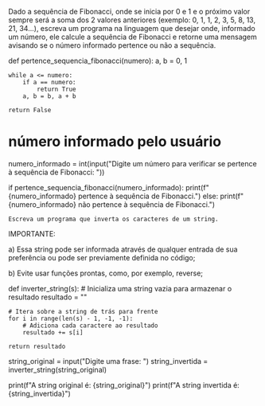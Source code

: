 Dado a sequência de Fibonacci, onde se inicia por 0 e 1 e o próximo valor sempre será a soma dos 2 valores anteriores (exemplo: 0, 1, 1, 2, 3, 5, 8, 13, 21, 34...), escreva um programa na linguagem que desejar onde, informado um número, ele calcule a sequência de Fibonacci e retorne uma mensagem avisando se o número informado pertence ou não a sequência.

def pertence_sequencia_fibonacci(numero):
    a, b = 0, 1

    while a <= numero:
        if a == numero:
            return True
        a, b = b, a + b

    return False

# número informado pelo usuário
numero_informado = int(input("Digite um número para verificar se pertence à sequência de Fibonacci: "))


if pertence_sequencia_fibonacci(numero_informado):
    print(f"{numero_informado} pertence à sequência de Fibonacci.")
else:
    print(f"{numero_informado} não pertence à sequência de Fibonacci.")




    Escreva um programa que inverta os caracteres de um string.


IMPORTANTE:

a) Essa string pode ser informada através de qualquer entrada de sua preferência ou pode ser previamente definida no código;

b) Evite usar funções prontas, como, por exemplo, reverse;


def inverter_string(s):
    # Inicializa uma string vazia para armazenar o resultado
    resultado = ""

    # Itera sobre a string de trás para frente
    for i in range(len(s) - 1, -1, -1):
        # Adiciona cada caractere ao resultado
        resultado += s[i]

    return resultado

string_original = input("Digite uma frase: ")
string_invertida = inverter_string(string_original)

print(f"A string original é: {string_original}")
print(f"A string invertida é: {string_invertida}")

    
